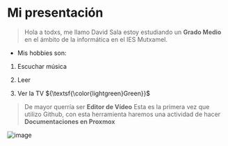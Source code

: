 # Mi presentación
> Hola a todxs, me llamo David Sala estoy estudiando un **Grado Medio** en el ámbito de la informática en el IES Mutxamel.

* Mis hobbies son:

1. Escuchar música

2. Leer

3. Ver la TV
${\textsf{\color{lightgreen}Green}}$
> De mayor querría ser **Editor de Vídeo**
> Esta es la primera vez que utilizo Github, con esta herramienta haremos una actividad de hacer **Documentaciones en Proxmox**


![image](https://github.com/DavidSalaSegura/DavidSalaSegura/assets/158279495/6f20425c-7ffe-4699-91e2-7d6a0bab269d)


